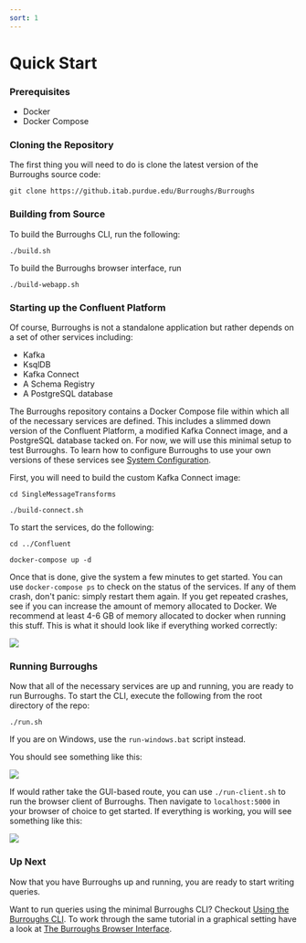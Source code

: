 ```yaml
---
sort: 1
---
```


# Quick Start

### Prerequisites
 - Docker
 - Docker Compose

### Cloning the Repository
The first thing you will need to do is clone the latest version of the Burroughs source code:

`git clone https://github.itab.purdue.edu/Burroughs/Burroughs`

### Building from Source
To build the Burroughs CLI, run the following:

`./build.sh` 

To build the Burroughs browser interface, run

`./build-webapp.sh`

### Starting up the Confluent Platform
Of course, Burroughs is not a standalone application but rather depends on a set of other services including:
- Kafka
- KsqlDB
- Kafka Connect
- A Schema Registry
- A PostgreSQL database 

The Burroughs repository contains a Docker Compose file within which all of the necessary services are defined. This includes a slimmed down version of the Confluent Platform, a modified Kafka Connect image, and a PostgreSQL database tacked on. For now, we will use this minimal setup to test Burroughs. To learn how to configure Burroughs to use your own versions of these services see [System Configuration](/tutorial/config).

First, you will need to build the custom Kafka Connect image:

`cd SingleMessageTransforms`

`./build-connect.sh`

To start the services, do the following:

`cd ../Confluent`

`docker-compose up -d`

Once that is done, give the system a few minutes to get started. You can use `docker-compose ps` to check on the status of the services. If any of them crash, don't panic: simply restart them again. If you get repeated crashes, see if you can increase the amount of memory allocated to Docker. We recommend at least 4-6 GB of memory allocated to docker when running this stuff. This is what it should look like if everything worked correctly:

![](/assets/images/confluent.png)


### Running Burroughs
Now that all of the necessary services are up and running, you are ready to run Burroughs. To start the CLI, execute the following from the root directory of the repo:

`./run.sh`

If you are on Windows, use the `run-windows.bat` script instead.

You should see something like this:

![](/assets/images/running_burroughs.png)

If would rather take the GUI-based route, you can use `./run-client.sh` to run the browser client of Burroughs. Then navigate to `localhost:5000` in your browser of choice to get started. If everything is working, you will see something like this:

![](/assets/images/running_burroughs_gui.png)

### Up Next
Now that you have Burroughs up and running, you are ready to start writing queries.

Want to run queries using the minimal Burroughs CLI? Checkout [Using the Burroughs CLI](/tutorial/cli_tutorial). To work through the same tutorial in a graphical setting have a look at [The Burroughs Browser Interface](/tutorial/gui). 







